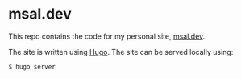 # msal.dev

This repo contains the code for my personal site, [msal.dev](https://msal.dev).

The site is written using [Hugo](https://github.com/gohugoio/hugo). The site can be served locally
using:

```sh
$ hugo server
```
